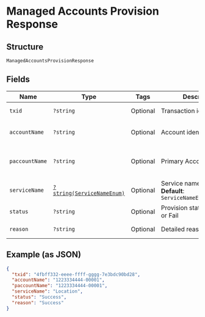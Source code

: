 
# Managed Accounts Provision Response

## Structure

`ManagedAccountsProvisionResponse`

## Fields

| Name | Type | Tags | Description | Getter | Setter |
|  --- | --- | --- | --- | --- | --- |
| `txid` | `?string` | Optional | Transaction identifier | getTxid(): ?string | setTxid(?string txid): void |
| `accountName` | `?string` | Optional | Account identifier | getAccountName(): ?string | setAccountName(?string accountName): void |
| `paccountName` | `?string` | Optional | Primary Account identifier | getPaccountName(): ?string | setPaccountName(?string paccountName): void |
| `serviceName` | [`?string(ServiceNameEnum)`](../../doc/models/service-name-enum.md) | Optional | Service name<br>**Default**: `ServiceNameEnum::LOCATION` | getServiceName(): ?string | setServiceName(?string serviceName): void |
| `status` | `?string` | Optional | Provision status. Success or Fail | getStatus(): ?string | setStatus(?string status): void |
| `reason` | `?string` | Optional | Detailed reason | getReason(): ?string | setReason(?string reason): void |

## Example (as JSON)

```json
{
  "txid": "4fbff332-eeee-ffff-gggg-7e3bdc90bd28",
  "accountName": "1223334444-00001",
  "paccountName": "1223334444-00001",
  "serviceName": "Location",
  "status": "Success",
  "reason": "Success"
}
```

